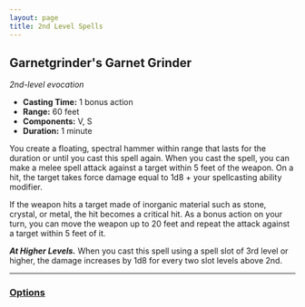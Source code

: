 ```yaml
---
layout: page
title: 2nd Level Spells
---
```


## **Garnetgrinder's Garnet Grinder**

*2nd-level evocation*

- **Casting Time:** 1 bonus action
- **Range:** 60 feet
- **Components:** V, S
- **Duration:** 1 minute

You create a floating, spectral hammer within range that lasts for the duration or until you cast this spell again. When you cast the spell, you can make a melee spell attack against a target within 5 feet of the weapon. On a hit, the target takes force damage equal to 1d8 + your spellcasting ability modifier.

If the weapon hits a target made of inorganic material such as stone, crystal, or metal, the hit becomes a critical hit. As a bonus action on your turn, you can move the weapon up to 20 feet and repeat the attack against a target within 5 feet of it.

***At Higher Levels.*** When you cast this spell using a spell slot of 3rd level or higher, the damage increases by 1d8 for every two slot levels above 2nd.

---

### **[Options](../../options)**
